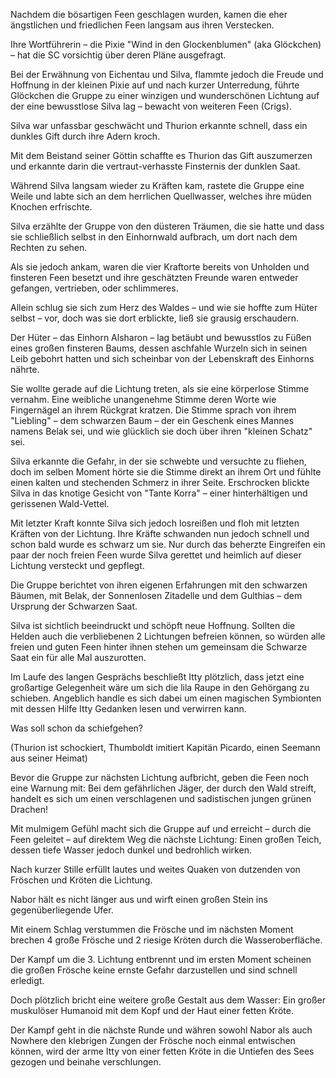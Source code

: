 Nachdem die bösartigen Feen geschlagen wurden, kamen die eher ängstlichen und friedlichen Feen langsam aus ihren Verstecken.

Ihre Wortführerin – die Pixie "Wind in den Glockenblumen" (aka Glöckchen) – hat die SC vorsichtig über deren Pläne ausgefragt.

Bei der Erwähnung von Eichentau und Silva, flammte jedoch die Freude und Hoffnung in der kleinen Pixie auf und nach kurzer Unterredung, führte Glöckchen die Gruppe zu einer winzigen und wunderschönen Lichtung auf der eine bewusstlose Silva lag – bewacht von weiteren Feen (Crigs).

Silva war unfassbar geschwächt und Thurion erkannte schnell, dass ein dunkles Gift durch ihre Adern kroch.

Mit dem Beistand seiner Göttin schaffte es Thurion das Gift auszumerzen und erkannte darin die vertraut-verhasste Finsternis der dunklen Saat.

Während Silva langsam wieder zu Kräften kam, rastete die Gruppe eine Weile und labte sich an dem herrlichen Quellwasser, welches ihre müden Knochen erfrischte.

Silva erzählte der Gruppe von den düsteren Träumen, die sie hatte und dass sie schließlich selbst in den Einhornwald aufbrach, um dort nach dem Rechten zu sehen.

Als sie jedoch ankam, waren die vier Kraftorte bereits von Unholden und finsteren Feen besetzt und ihre geschätzten Freunde waren entweder gefangen, vertrieben, oder schlimmeres.

Allein schlug sie sich zum Herz des Waldes – und wie sie hoffte zum Hüter selbst – vor, doch was sie dort erblickte, ließ sie grausig erschaudern.

Der Hüter – das Einhorn Alsharon – lag betäubt und bewusstlos zu Füßen eines großen finsteren Baums, dessen aschfahle Wurzeln sich in seinen Leib gebohrt hatten und sich scheinbar von der Lebenskraft des Einhorns nährte.

Sie wollte gerade auf die Lichtung treten, als sie eine körperlose Stimme vernahm. Eine weibliche unangenehme Stimme deren Worte wie Fingernägel an ihrem Rückgrat kratzen. Die Stimme sprach von ihrem "Liebling" – dem schwarzen Baum – der ein Geschenk eines Mannes namens Belak sei, und wie glücklich sie doch über ihren "kleinen Schatz" sei.

Silva erkannte die Gefahr, in der sie schwebte und versuchte zu fliehen, doch im selben Moment hörte sie die Stimme direkt an ihrem Ort und fühlte einen kalten und stechenden Schmerz in ihrer Seite. Erschrocken blickte Silva in das knotige Gesicht von "Tante Korra" – einer hinterhältigen und gerissenen Wald-Vettel.

Mit letzter Kraft konnte Silva sich jedoch losreißen und floh mit letzten Kräften von der Lichtung. Ihre Kräfte schwanden nun jedoch schnell und schon bald wurde es schwarz um sie. Nur durch das beherzte Eingreifen ein paar der noch freien Feen wurde Silva gerettet und heimlich auf dieser Lichtung versteckt und gepflegt.

Die Gruppe berichtet von ihren eigenen Erfahrungen mit den schwarzen Bäumen, mit Belak, der Sonnenlosen Zitadelle und dem Gulthias – dem Ursprung der Schwarzen Saat.

Silva ist sichtlich beeindruckt und schöpft neue Hoffnung. Sollten die Helden auch die verbliebenen 2 Lichtungen befreien können, so würden alle freien und guten Feen hinter ihnen stehen um gemeinsam die Schwarze Saat ein für alle Mal auszurotten.

Im Laufe des langen Gesprächs beschließt Itty plötzlich, dass jetzt eine großartige Gelegenheit wäre um sich die lila Raupe in den Gehörgang zu schieben. Angeblich handle es sich dabei um einen magischen Symbionten mit dessen Hilfe Itty Gedanken lesen und verwirren kann. 

Was soll schon da schiefgehen?

(Thurion ist schockiert, Thumboldt imitiert Kapitän Picardo, einen Seemann aus seiner Heimat)

Bevor die Gruppe zur nächsten Lichtung aufbricht, geben die Feen noch eine Warnung mit: Bei dem gefährlichen Jäger, der durch den Wald streift, handelt es sich um einen verschlagenen und sadistischen jungen grünen Drachen!

Mit mulmigem Gefühl macht sich die Gruppe auf und erreicht – durch die Feen geleitet – auf direktem Weg die nächste Lichtung: Einen großen Teich, dessen tiefe Wasser jedoch dunkel und bedrohlich wirken.

Nach kurzer Stille erfüllt lautes und weites Quaken von dutzenden von Fröschen und Kröten die Lichtung.

Nabor hält es nicht länger aus und wirft einen großen Stein ins gegenüberliegende Ufer.

Mit einem Schlag verstummen die Frösche und im nächsten Moment brechen 4 große Frösche und 2 riesige Kröten durch die Wasseroberfläche.

Der Kampf um die 3. Lichtung entbrennt und im ersten Moment scheinen die großen Frösche keine ernste Gefahr darzustellen und sind schnell erledigt.

Doch plötzlich bricht eine weitere große Gestalt aus dem Wasser: Ein großer muskulöser Humanoid mit dem Kopf und der Haut einer fetten Kröte.

Der Kampf geht in die nächste Runde und währen sowohl Nabor als auch Nowhere den klebrigen Zungen der Frösche noch einmal entwischen können, wird der arme Itty von einer fetten Kröte in die Untiefen des Sees gezogen und beinahe verschlungen.